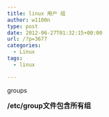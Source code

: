 ```yaml
---
title: linux 用户 组
author: w1100n
type: post
date: 2012-06-27T01:32:15+00:00
url: /?p=3677
categories:
  - Linux
tags:
  - linux

---
```

groups

**<span style="font-size: medium;">/etc/group文件包含所有组**